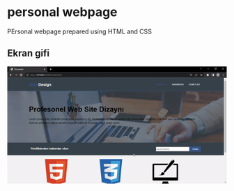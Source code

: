<h1> personal webpage</h1>

PErsonal webpage prepared using HTML and CSS

<h2> Ekran gifi</h2>

![](screen.gif)
